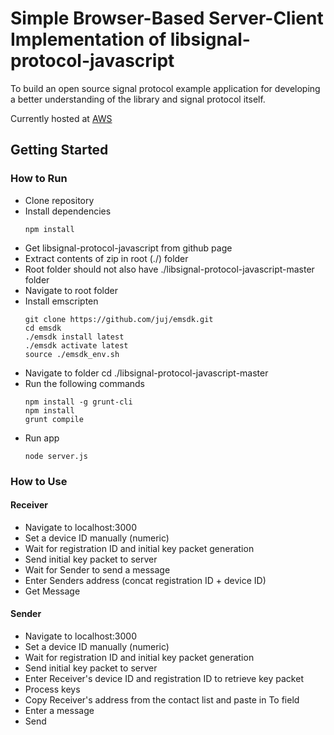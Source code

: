 # Simple Browser-Based Server-Client Implementation of libsignal-protocol-javascript

To build an open source signal protocol example application for developing a better understanding of the library and signal protocol itself.

Currently hosted at [AWS](http://ec2-54-219-170-163.us-west-1.compute.amazonaws.com:3000/)

## Getting Started

### How to Run

* Clone repository
* Install dependencies
	```
	npm install
	```
* Get libsignal-protocol-javascript from github page
* Extract contents of zip in root (./) folder
* Root folder should not also have ./libsignal-protocol-javascript-master folder
* Navigate to root folder
* Install emscripten
	```
	git clone https://github.com/juj/emsdk.git
	cd emsdk
	./emsdk install latest
	./emsdk activate latest
	source ./emsdk_env.sh
	```
* Navigate to folder cd ./libsignal-protocol-javascript-master
* Run the following commands
	```
	npm install -g grunt-cli
	npm install
	grunt compile
	```
* Run app
	```
	node server.js
	```

### How to Use

#### Receiver
* Navigate to localhost:3000
* Set a device ID manually (numeric)
* Wait for registration ID and initial key packet generation
* Send initial key packet to server
* Wait for Sender to send a message
* Enter Senders address (concat registration ID + device ID)
* Get Message

#### Sender
* Navigate to localhost:3000
* Set a device ID manually (numeric)
* Wait for registration ID and initial key packet generation
* Send initial key packet to server
* Enter Receiver's device ID and registration ID to retrieve key packet
* Process keys
* Copy Receiver's address from the contact list and paste in To field
* Enter a message
* Send